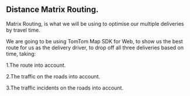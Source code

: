 ## Distance Matrix Routing.

Matrix Routing, is what we will be using to optimise our multiple deliveries by travel time.

We are going to be using TomTom Map SDK for Web, to show us the best route for us as the delivery driver, to drop off all three deliveries based on time, taking:

1.The route into account.

2.The traffic on the roads into account.

3.The traffic incidents on the roads into account.
